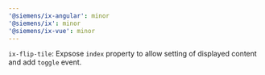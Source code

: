 ```yaml
---
'@siemens/ix-angular': minor
'@siemens/ix': minor
'@siemens/ix-vue': minor
---
```


`ix-flip-tile`: Expsose `index` property to allow setting of displayed content and add `toggle` event. 

